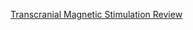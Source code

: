 <div id="wikitext">

[Transcranial Magnetic Stimulation
Review](http://faculty.washington.edu/somurray/psych460/readings/tms-review.pdf)

<div class="vspace">

</div>

<div style="display: none;">

Summary:PDF on Transcranial Magnetic Stimulation Categories:
[Science](http://wiki.tamouse.org?n=Category.Science),
[Links](http://wiki.tamouse.org?n=Category.Links),
[NeuroScience](http://wiki.tamouse.org?n=Category.NeuroScience),
[Psychology](http://wiki.tamouse.org?n=Category.Psychology) Tags: mental
health Parent:Science(.<span
class="wikiword">[HomePage](http://wiki.tamouse.org?n=Science.HomePage?action=print)</span>)
<span
class="wikiword">[IncludeMe](http://wiki.tamouse.org?n=Science.IncludeMe?action=edit)[?](http://wiki.tamouse.org?n=Science.IncludeMe?action=edit)</span>:[Science.HomePage](http://wiki.tamouse.org?n=Science.HomePage?action=print)

</div>

<div class="vspace">

</div>

</div>
